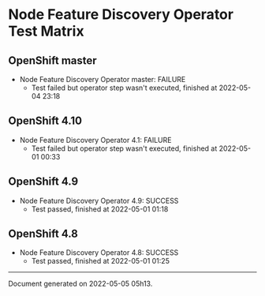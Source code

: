 
Node Feature Discovery Operator Test Matrix
===========================================

OpenShift master
----------------



* Node Feature Discovery Operator master: FAILURE
  - Test failed but operator step wasn't executed, finished at 2022-05-04 23:18






OpenShift 4.10
--------------



* Node Feature Discovery Operator 4.1: FAILURE
  - Test failed but operator step wasn't executed, finished at 2022-05-01 00:33






OpenShift 4.9
-------------



* Node Feature Discovery Operator 4.9: SUCCESS
  - Test passed, finished at 2022-05-01 01:18






OpenShift 4.8
-------------



* Node Feature Discovery Operator 4.8: SUCCESS
  - Test passed, finished at 2022-05-01 01:25






---
Document generated on 2022-05-05 05h13.
